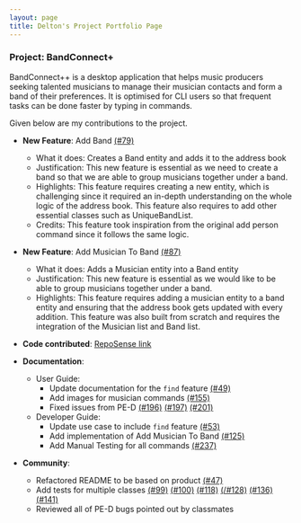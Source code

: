 ```yaml
---
layout: page
title: Delton's Project Portfolio Page
---
```


### Project: BandConnect+

BandConnect++ is a desktop application that helps music producers seeking talented musicians to manage their musician contacts and form a band of their preferences. 
It is optimised for CLI users so that frequent tasks can be done faster by typing in commands. 

Given below are my contributions to the project.

* **New Feature**: Add Band [\(#79)](https://github.com/AY2324S1-CS2103T-W11-3/tp/pull/79)
  * What it does: Creates a Band entity and adds it to the address book
  * Justification: This new feature is essential as we need to create a band so that we are able to group musicians together under a band.
  * Highlights: This feature requires creating a new entity, which is challenging since it required an in-depth understanding on the whole logic of the address book.
  This feature also requires to add other essential classes such as UniqueBandList.
  * Credits: This feature took inspiration from the original add person command since it follows the same logic.

* **New Feature**: Add Musician To Band [\(#87)](https://github.com/AY2324S1-CS2103T-W11-3/tp/pull/87)
  * What it does: Adds a Musician entity into a Band entity
  * Justification: This new feature is essential as we would like to be able to group musicians together under a band.
  * Highlights: This feature requires adding a musician entity to a band entity and ensuring that the address book gets updated with every addition.
  This feature was also built from scratch and requires the integration of the Musician list and Band list.

* **Code contributed**: [RepoSense link](https://nus-cs2103-ay2324s1.github.io/tp-dashboard/?search=deltoncheng&breakdown=false&sort=groupTitle%20dsc&sortWithin=title&since=2023-09-22&timeframe=commit&mergegroup=&groupSelect=groupByRepos)

* **Documentation**:
  * User Guide:
    * Update documentation for the `find` feature [\(#49)](https://github.com/AY2324S1-CS2103T-W11-3/tp/pull/49)
    * Add images for musician commands [\(#155)](https://github.com/AY2324S1-CS2103T-W11-3/tp/pull/155)
    * Fixed issues from PE-D [\(#196)](https://github.com/AY2324S1-CS2103T-W11-3/tp/pull/196) [\(#197)](https://github.com/AY2324S1-CS2103T-W11-3/tp/pull/197) [\(#201)](https://github.com/AY2324S1-CS2103T-W11-3/tp/pull/201)
  * Developer Guide:
    * Update use case to include `find` feature [\(#53)](https://github.com/AY2324S1-CS2103T-W11-3/tp/pull/53)
    * Add implementation of Add Musician To Band [\(#125)](https://github.com/AY2324S1-CS2103T-W11-3/tp/pull/125)
    * Add Manual Testing for all commands [\(#237)](https://github.com/AY2324S1-CS2103T-W11-3/tp/pull/237)

* **Community**:
  * Refactored README to be based on product [\(#47)](https://github.com/AY2324S1-CS2103T-W11-3/tp/pull/47)
  * Add tests for multiple classes [\(#99)](https://github.com/AY2324S1-CS2103T-W11-3/tp/pull/99) [\(#100)](https://github.com/AY2324S1-CS2103T-W11-3/tp/pull/100) [\(#118)](https://github.com/AY2324S1-CS2103T-W11-3/tp/pull/118) [(/#128)](https://github.com/AY2324S1-CS2103T-W11-3/tp/pull/128) [\(#136)](https://github.com/AY2324S1-CS2103T-W11-3/tp/pull/136) [\(#141)](https://github.com/AY2324S1-CS2103T-W11-3/tp/pull/141) 
  * Reviewed all of PE-D bugs pointed out by classmates
  
  
